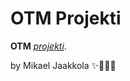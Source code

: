 # OTM Projekti

**OTM** [*projekti*](https://github.com/magael/otm-harjoitustyo).

by Mikael Jaakkola :sparkles::unicorn::boom::wave: